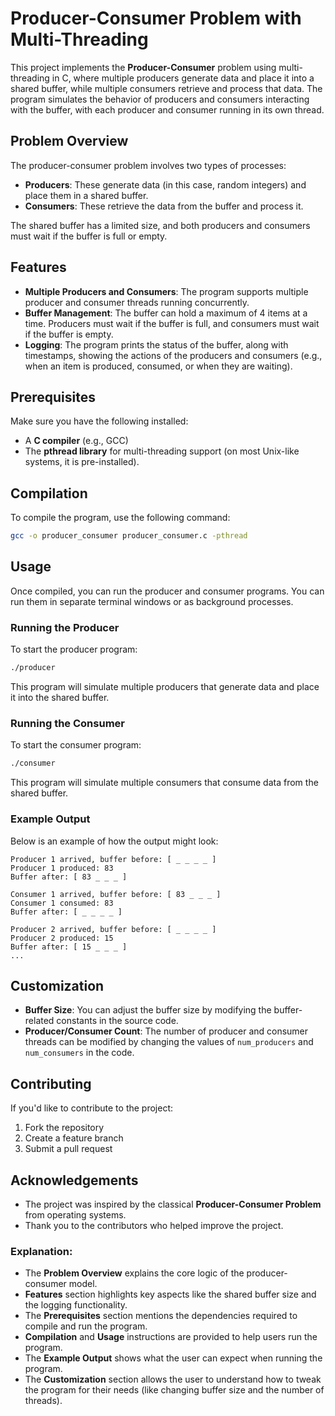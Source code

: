 # Producer-Consumer Problem with Multi-Threading

This project implements the **Producer-Consumer** problem using multi-threading in C, where multiple producers generate data and place it into a shared buffer, while multiple consumers retrieve and process that data. The program simulates the behavior of producers and consumers interacting with the buffer, with each producer and consumer running in its own thread.

## Problem Overview

The producer-consumer problem involves two types of processes:
- **Producers**: These generate data (in this case, random integers) and place them in a shared buffer.
- **Consumers**: These retrieve the data from the buffer and process it.

The shared buffer has a limited size, and both producers and consumers must wait if the buffer is full or empty.

## Features
- **Multiple Producers and Consumers**: The program supports multiple producer and consumer threads running concurrently.
- **Buffer Management**: The buffer can hold a maximum of 4 items at a time. Producers must wait if the buffer is full, and consumers must wait if the buffer is empty.
- **Logging**: The program prints the status of the buffer, along with timestamps, showing the actions of the producers and consumers (e.g., when an item is produced, consumed, or when they are waiting).

## Prerequisites

Make sure you have the following installed:
- A **C compiler** (e.g., GCC)
- The **pthread library** for multi-threading support (on most Unix-like systems, it is pre-installed).

## Compilation

To compile the program, use the following command:

```bash
gcc -o producer_consumer producer_consumer.c -pthread
```

## Usage

Once compiled, you can run the producer and consumer programs. You can run them in separate terminal windows or as background processes.

### Running the Producer

To start the producer program:

```bash
./producer
```

This program will simulate multiple producers that generate data and place it into the shared buffer.

### Running the Consumer

To start the consumer program:

```bash
./consumer
```

This program will simulate multiple consumers that consume data from the shared buffer.

### Example Output

Below is an example of how the output might look:

```
Producer 1 arrived, buffer before: [ _ _ _ _ ]
Producer 1 produced: 83
Buffer after: [ 83 _ _ _ ]

Consumer 1 arrived, buffer before: [ 83 _ _ _ ]
Consumer 1 consumed: 83
Buffer after: [ _ _ _ _ ]

Producer 2 arrived, buffer before: [ _ _ _ _ ]
Producer 2 produced: 15
Buffer after: [ 15 _ _ _ ]
...
```

## Customization

- **Buffer Size**: You can adjust the buffer size by modifying the buffer-related constants in the source code.
- **Producer/Consumer Count**: The number of producer and consumer threads can be modified by changing the values of `num_producers` and `num_consumers` in the code.

## Contributing

If you'd like to contribute to the project:
1. Fork the repository
2. Create a feature branch
3. Submit a pull request

## Acknowledgements

- The project was inspired by the classical **Producer-Consumer Problem** from operating systems.
- Thank you to the contributors who helped improve the project.

### Explanation:
- The **Problem Overview** explains the core logic of the producer-consumer model.
- **Features** section highlights key aspects like the shared buffer size and the logging functionality.
- The **Prerequisites** section mentions the dependencies required to compile and run the program.
- **Compilation** and **Usage** instructions are provided to help users run the program.
- The **Example Output** shows what the user can expect when running the program.
- The **Customization** section allows the user to understand how to tweak the program for their needs (like changing buffer size and the number of threads).
